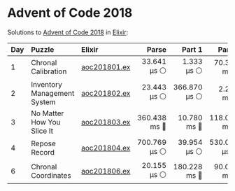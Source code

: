 # Advent of Code 2018

Solutions to [Advent of Code 2018](https://adventofcode.com/2018/) in [Elixir](https://elixir-lang.org/):

| Day  | Puzzle                      | Elixir                                                      |        Parse |       Part 1 |       Part 2 |
| :--- | :-------------------------- | :---------------------------------------------------------- | -----------: | -----------: | -----------: |
| 1    | Chronal Calibration         | [aoc201801.ex](01_chronal_calibration/aoc201801.ex)         |  33.641 µs ⚪️ |   1.333 µs ⚪️ |  70.338 ms 🔵 |
| 2    | Inventory Management System | [aoc201802.ex](02_inventory_management_system/aoc201802.ex) |  23.443 µs ⚪️ | 366.870 µs ⚪️ |   2.204 ms 🔵 |
| 3    | No Matter How You Slice It  | [aoc201803.ex](03_no_matter_how_you_slice_it/aoc201803.ex)  | 360.438 ms 🔵 |  10.780 ms 🔵 | 118.033 ms 🔵 |
| 4    | Repose Record               | [aoc201804.ex](04_repose_record/aoc201804.ex)               | 700.769 µs ⚪️ |  39.954 µs ⚪️ | 530.013 µs ⚪️ |
| 6    | Chronal Coordinates         | [aoc201806.ex](06_chronal_coordinates/aoc201806.ex)         |  20.155 µs ⚪️ | 180.228 ms 🔵 |  90.075 ms 🔵 |
